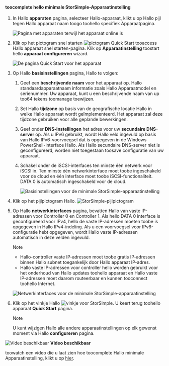 <!--author=alkohli last changed: 9/17/15-->

#### <a name="toocomplete-hello-minimum-storsimple-device-setup"></a>toocomplete hello minimale StorSimple-Apparaatinstelling
1. In Hallo **apparaten** pagina, selecteer Hallo-apparaat, klikt u op Hallo pijl tegen Hallo apparaat naam toogo toohello specifiek Apparaatpagina. 
   
    ![Pagina met apparaten terwijl het apparaat online is](./media/storsimple-complete-minimum-device-setup/HCS_DevicesPageM-include.png) 
2. Klik op het pictogram snel starten ![pictogram Quick Start](./media/storsimple-complete-minimum-device-setup/HCS_QuickStartIcon-include.png) tooaccess Hallo apparaat snel starten-pagina. Klik op **Apparaatinstelling** toostart hello **apparaat configureren** wizard.
   
    ![De pagina Quick Start voor het apparaat](./media/storsimple-complete-minimum-device-setup/Device_Quick_Start_page_1M.png)
3. Op Hallo **basisinstellingen** pagina, Hallo te volgen:
   
   1. Geef een **beschrijvende naam** voor het apparaat op. Hallo standaardapparaatnaam informatie zoals Hallo Apparaatmodel en serienummer. Uw apparaat, kunt u een beschrijvende naam van up too64 tekens toomanage toewijzen.
   2. Set Hallo **tijdzone** op basis van de geografische locatie Hallo in welke Hallo apparaat wordt geïmplementeerd. Het apparaat zal deze tijdzone gebruiken voor alle geplande bewerkingen.
   3. Geef onder **DNS-instellingen** het adres voor uw **secundaire DNS-server** op. Als u IPv6 gebruikt, wordt Hallo veld ingevuld op basis van Hallo IPv6-voorvoegsel dat is opgegeven in de Windows PowerShell-interface Hallo. 
      Als Hallo secundaire DNS-server niet is geconfigureerd, worden niet toegestaan toosave configuratie van uw apparaat.
   4. Schakel onder de iSCSI-interfaces ten minste één netwerk voor iSCSI in. Ten minste één netwerkinterface moet toobe ingeschakeld voor de cloud en één interface moet toobe iSCSI-functionaliteit. DATA 0 is automatisch ingeschakeld voor de cloud.
      
      ![Basisinstellingen voor de minimale StorSimple-apparaatinstelling](./media/storsimple-complete-minimum-device-setup/HCS_MinDeviceSetupBasicSettings1-include.png)
4. Klik op het pijlpictogram Hallo. ![StorSimple-pijlpictogram](./media/storsimple-complete-minimum-device-setup/HCS_ArrowIcon-include.png)
5. Op Hallo **netwerkinterfaces** pagina, bevatten Hallo van vaste IP-adressen voor Controller 0 en Controller 1. Als hello DATA 0 interface is geconfigureerd voor IPv4, hello de vaste IP-adressen moeten toobe is opgegeven in Hallo IPv4-indeling. Als u een voorvoegsel voor IPv6-configuratie hebt opgegeven, wordt Hallo vaste IP-adressen automatisch in deze velden ingevuld.

    > [!NOTE] 
    > - Hallo-controller vaste IP-adressen moet toobe gratis IP-adressen binnen Hallo subnet toegankelijk door Hallo apparaat IP-adres.
    > - Hallo vaste IP-adressen voor controller hello worden gebruikt voor het onderhoud van Hallo updates toohello apparaat en Hallo vaste IP-adressen moet daarom routeerbaar en kunnen tooconnect toohello Internet.

    ![Netwerkinterfaces voor de minimale StorSimple-apparaatinstelling](./media/storsimple-complete-minimum-device-setup/HCS_MinDeviceSetupNetworkInterfaces2-include.png)

1. Klik op het vinkje Hallo ![vinkje voor StorSimple](./media/storsimple-complete-minimum-device-setup/HCS_CheckIcon-include.png).
   U keert terug toohello apparaat **Quick Start** pagina.
   
   > [!NOTE]
   > U kunt wijzigen Hallo alle andere apparaatinstellingen op elk gewenst moment via Hallo **configureren** pagina.
   > 
   > 

![Video beschikbaar](./media/storsimple-complete-minimum-device-setup/Video_icon.png) **Video beschikbaar**

toowatch een video die u laat zien hoe toocomplete Hallo minimale Apparaatinstelling, klikt u op [hier](https://azure.microsoft.com/documentation/videos/minimum-storsimple-device-setup/).

